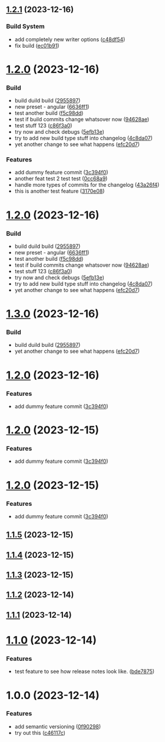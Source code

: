 ## [1.2.1](https://github.com/beniutek/github-action-testing/compare/v1.2.0...v1.2.1) (2023-12-16)


### Build System

* add completely new writer options ([c48df54](https://github.com/beniutek/github-action-testing/commit/c48df5402c52ba3985c3eee21371229a0e0ee99d))
* fix build ([ec01b91](https://github.com/beniutek/github-action-testing/commit/ec01b91f4817ac0df029d9dc58a6c40be9589d71))

# [1.2.0](https://github.com/beniutek/github-action-testing/compare/v1.1.1...v1.2.0) (2023-12-16)


### Build

* build duild build ([2955897](https://github.com/beniutek/github-action-testing/commit/29558974506cffbe57201028e70c7d63849dde90))
* new preset - angular ([6636ff1](https://github.com/beniutek/github-action-testing/commit/6636ff1cebbd6439bd75a830897e428d26a645f9))
* test another build ([f5c98dd](https://github.com/beniutek/github-action-testing/commit/f5c98dd7ffba962254c052c3277d617293892580))
* test if build commits change whatsover now ([94628ae](https://github.com/beniutek/github-action-testing/commit/94628aec977ad17f720312162390ddd18c68723c))
* test stuff 123 ([c86f3a0](https://github.com/beniutek/github-action-testing/commit/c86f3a0b2685093185687bd455d6185563f5dc42))
* try now and check debugs ([5efb13e](https://github.com/beniutek/github-action-testing/commit/5efb13e20480de1a31a88956c00f1446be1171e0))
* try to add new build type stuff into changelog ([4c8da07](https://github.com/beniutek/github-action-testing/commit/4c8da0706c7b01bbf4908b4b109cc8756017923b))
* yet another change to see what happens ([efc20d7](https://github.com/beniutek/github-action-testing/commit/efc20d74c9cf0549ad8766550f9d5757845818ce))


### Features

* add dummy feature commit ([3c394f0](https://github.com/beniutek/github-action-testing/commit/3c394f0d32879313a916a8f6fab9e944fc8b93e4))
* another feat test 2 test test ([0cc68a9](https://github.com/beniutek/github-action-testing/commit/0cc68a911b484db9b95e99959c7042919ef56e8c))
* handle more types of commits for the changelog ([43a26f4](https://github.com/beniutek/github-action-testing/commit/43a26f4a1e059336fc3175ae053c93fd324ddbf2))
* this is another test feature ([3170e08](https://github.com/beniutek/github-action-testing/commit/3170e080cd523b66b8e9bf4d61cac097c49a6baa))

# [1.2.0](https://github.com/beniutek/github-action-testing/compare/v1.1.1...v1.2.0) (2023-12-16)


### Build

* build duild build ([2955897](https://github.com/beniutek/github-action-testing/commit/29558974506cffbe57201028e70c7d63849dde90))
* new preset - angular ([6636ff1](https://github.com/beniutek/github-action-testing/commit/6636ff1cebbd6439bd75a830897e428d26a645f9))
* test another build ([f5c98dd](https://github.com/beniutek/github-action-testing/commit/f5c98dd7ffba962254c052c3277d617293892580))
* test if build commits change whatsover now ([94628ae](https://github.com/beniutek/github-action-testing/commit/94628aec977ad17f720312162390ddd18c68723c))
* test stuff 123 ([c86f3a0](https://github.com/beniutek/github-action-testing/commit/c86f3a0b2685093185687bd455d6185563f5dc42))
* try now and check debugs ([5efb13e](https://github.com/beniutek/github-action-testing/commit/5efb13e20480de1a31a88956c00f1446be1171e0))
* try to add new build type stuff into changelog ([4c8da07](https://github.com/beniutek/github-action-testing/commit/4c8da0706c7b01bbf4908b4b109cc8756017923b))
* yet another change to see what happens ([efc20d7](https://github.com/beniutek/github-action-testing/commit/efc20d74c9cf0549ad8766550f9d5757845818ce))

# [1.3.0](https://github.com/beniutek/github-action-testing/compare/v1.2.0...v1.3.0) (2023-12-16)


### Build

* build duild build ([2955897](https://github.com/beniutek/github-action-testing/commit/29558974506cffbe57201028e70c7d63849dde90))
* yet another change to see what happens ([efc20d7](https://github.com/beniutek/github-action-testing/commit/efc20d74c9cf0549ad8766550f9d5757845818ce))

# [1.2.0](https://github.com/beniutek/github-action-testing/compare/v1.1.1...v1.2.0) (2023-12-16)


### Features

* add dummy feature commit ([3c394f0](https://github.com/beniutek/github-action-testing/commit/3c394f0d32879313a916a8f6fab9e944fc8b93e4))

# [1.2.0](https://github.com/beniutek/github-action-testing/compare/v1.1.3...v1.2.0) (2023-12-15)


### Features

* add dummy feature commit ([3c394f0](https://github.com/beniutek/github-action-testing/commit/3c394f0d32879313a916a8f6fab9e944fc8b93e4))

# [1.2.0](https://github.com/beniutek/github-action-testing/compare/v1.1.5...v1.2.0) (2023-12-15)


### Features

* add dummy feature commit ([3c394f0](https://github.com/beniutek/github-action-testing/commit/3c394f0d32879313a916a8f6fab9e944fc8b93e4))

## [1.1.5](https://github.com/beniutek/github-action-testing/compare/v1.1.4...v1.1.5) (2023-12-15)

## [1.1.4](https://github.com/beniutek/github-action-testing/compare/v1.1.3...v1.1.4) (2023-12-15)

## [1.1.3](https://github.com/beniutek/github-action-testing/compare/v1.1.2...v1.1.3) (2023-12-15)

## [1.1.2](https://github.com/beniutek/github-action-testing/compare/v1.1.1...v1.1.2) (2023-12-14)

## [1.1.1](https://github.com/beniutek/github-action-testing/compare/v1.1.0...v1.1.1) (2023-12-14)

# [1.1.0](https://github.com/beniutek/github-action-testing/compare/v1.0.0...v1.1.0) (2023-12-14)


### Features

* test feature to see how release notes look like. ([bde7875](https://github.com/beniutek/github-action-testing/commit/bde78756ac7808fe6f03dd02c59405d52b1686f6))

# 1.0.0 (2023-12-14)


### Features

* add semantic versioning ([0f90298](https://github.com/beniutek/github-action-testing/commit/0f90298926c4cd8c5f305bbde42370772f0b30b3))
* try out this ([c46117c](https://github.com/beniutek/github-action-testing/commit/c46117cc5dc9ad4986a96e75569c48b0dc3b32e0))

